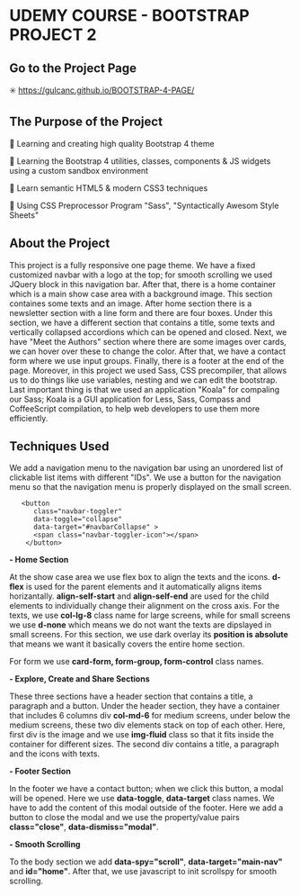 # UDEMY COURSE - BOOTSTRAP PROJECT 2

## Go to the Project Page
✳️   https://gulcanc.github.io/BOOTSTRAP-4-PAGE/

## The Purpose of the Project
🌸 Learning and creating high quality Bootstrap 4 theme 

🌸 Learning the Bootstrap 4 utilities, classes, components & JS widgets using a custom sandbox environment

🌸 Learn semantic HTML5 & modern CSS3 techniques

🌸 Using CSS Preprocessor Program "Sass", "Syntactically Awesom Style Sheets"

## About the Project

This project is a fully responsive one page theme. We have a fixed customized navbar with a logo at the top; for smooth scrolling we used JQuery block in this navigation bar. After that, there is a home container which is a main show case area with a background image. This section containes some texts and an image. After home section there is a newsletter section with a line form and there are four boxes. Under this section, we have a different section that contains a title, some texts and vertically collapsed accordions which can be opened and closed. Next, we have "Meet the Authors" section where there are some images over cards, we can hover over these to change the color. After that, we have a contact form where we use input groups. Finally, there is a footer at the end of the page.
Moreover, in this project we used Sass, CSS precompiler, that allows us to do things like use variables, nesting and we can edit the bootstrap. 
Last important thing is that we used an application "Koala" for compaling our Sass; Koala is a GUI application for Less, Sass, Compass and CoffeeScript compilation, to help web developers to use them more efficiently.
## Techniques Used 

We add a navigation menu to the navigation bar using an unordered list of clickable list items with different "IDs". We use a button for the navigation menu so that the navigation menu is properly displayed on the small screen.

       <button
          class="navbar-toggler"
          data-toggle="collapse"
          data-target="#navbarCollapse" >
          <span class="navbar-toggler-icon"></span>
        </button>

**- Home Section** 

At the show case area we use flex box to align the texts and the icons. **d-flex** is used for the parent elements and it automatically aligns items horizantally. **align-self-start** and **align-self-end** are used for the child elements to individually change their alignment on the cross axis. For the texts, we use **col-lg-8** class name for large screens, while for small screens we use **d-none** which means we do not want the texts are dipslayed in small screens. For this section, we use dark overlay its **position is absolute** that means we want it basically covers the entire home section. 

For form we use **card-form, form-group, form-control** class names. 

**- Explore, Create and Share Sections** 

These three sections have a header section that contains a title, a paragraph and a button. Under the header section, they have a container that includes 6 columns div **col-md-6** for medium screens, under below the medium screens, these two div elements stack on top of each other. Here, first div is the image and we use **img-fluid** class so that it fits inside the container for different sizes.  The second div contains a title, a paragraph and the icons with texts. 

**- Footer Section**

In the footer we have a contact button; when we click this button, a modal will be opened. Here we use **data-toggle**, **data-target** class names. We have to add the content of this modal outside of the footer. Here we add a button to close the modal and we use the property/value pairs **class="close"**, **data-dismiss="modal"**.

**- Smooth Scrolling**

To the body section we add **data-spy="scroll"**, **data-target="main-nav"** and **id="home"**. After that, we use javascript to init scrollspy for smooth scrolling.
























